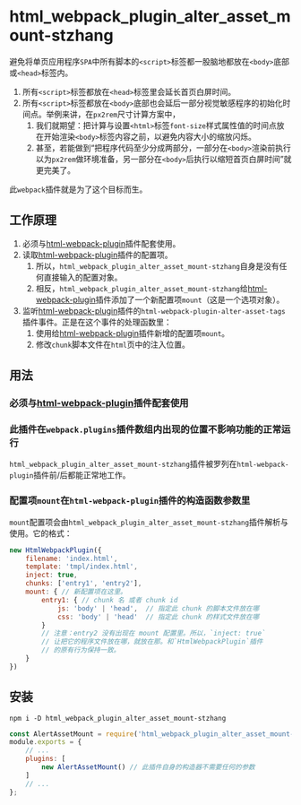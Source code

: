 # html_webpack_plugin_alter_asset_mount-stzhang

避免将单页应用程序`SPA`中所有脚本的`<script>`标签都一股脑地都放在`<body>`底部或`<head>`标签内。

1. 所有`<script>`标签都放在`<head>`标签里会延长首页白屏时间。
2. 所有`<script>`标签都放在`<body>`底部也会延后一部分视觉敏感程序的初始化时间点。举例来讲，在`px2rem`尺寸计算方案中，
   1. 我们就期望：把计算与设置`<html>`标签`font-size`样式属性值的时间点放在开始渲染`<body>`标签内容之前，以避免内容大小的缩放闪烁。
   2. 甚至，若能做到“把程序代码至少分成两部分，一部分在`<body>`渲染前执行以为`px2rem`做环境准备，另一部分在`<body>`后执行以缩短首页白屏时间”就更完美了。

此`webpack`插件就是为了这个目标而生。

## 工作原理

1. 必须与[html-webpack-plugin](https://github.com/jantimon/html-webpack-plugin)插件配套使用。
2. 读取[html-webpack-plugin](https://github.com/jantimon/html-webpack-plugin)插件的配置项。
   1. 所以，`html_webpack_plugin_alter_asset_mount-stzhang`自身是没有任何直接输入的配置对象。
   2. 相反，`html_webpack_plugin_alter_asset_mount-stzhang`给[html-webpack-plugin](https://github.com/jantimon/html-webpack-plugin)插件添加了一个新配置项`mount`（这是一个选项对象）。
3. 监听[html-webpack-plugin](https://github.com/jantimon/html-webpack-plugin)插件的`html-webpack-plugin-alter-asset-tags`插件事件。正是在这个事件的处理函数里：
   1. 使用给[html-webpack-plugin](https://github.com/jantimon/html-webpack-plugin)插件新增的配置项`mount`。
   2. 修改`chunk`脚本文件在`html`页中的注入位置。

## 用法

### 必须与[html-webpack-plugin](https://github.com/jantimon/html-webpack-plugin)插件配套使用

### 此插件在`webpack.plugins`插件数组内出现的位置不影响功能的正常运行

`html_webpack_plugin_alter_asset_mount-stzhang`插件被罗列在`html-webpack-plugin`插件前/后都能正常地工作。

### 配置项`mount`在`html-webpack-plugin`插件的构造函数参数里

`mount`配置项会由`html_webpack_plugin_alter_asset_mount-stzhang`插件解析与使用。它的格式：

```javascript
new HtmlWebpackPlugin({
    filename: 'index.html',
    template: 'tmpl/index.html',
    inject: true,
    chunks: ['entry1', 'entry2'],
    mount: { // 新配置项在这里。
        entry1: { // chunk 名 或者 chunk id
            js: 'body' | 'head',  // 指定此 chunk 的脚本文件放在哪
            css: 'body' | 'head'  // 指定此 chunk 的样式文件放在哪
        }
        // 注意：entry2 没有出现在 mount 配置里。所以，`inject: true`
        // 让把它的程序文件放在哪，就放在那。和`HtmlWebpackPlugin`插件
        // 的原有行为保持一致。
    }
})
```

## 安装

`npm i -D html_webpack_plugin_alter_asset_mount-stzhang`

```javascript
const AlertAssetMount = require('html_webpack_plugin_alter_asset_mount-stzhang');
module.exports = {
    // ...
    plugins: [
        new AlertAssetMount() // 此插件自身的构造器不需要任何的参数
    ]
    // ...
};
```
